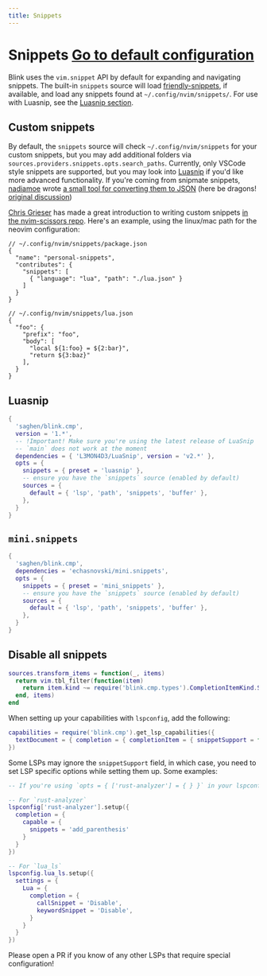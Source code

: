 ```yaml
---
title: Snippets
---
```

# Snippets<!-- panvimdoc-ignore-start --> <Badge type="info"><a href="./reference#snippets">Go to default configuration</a></Badge><!-- panvimdoc-ignore-end -->

Blink uses the `vim.snippet` API by default for expanding and navigating snippets. The built-in `snippets` source will load [friendly-snippets](https://github.com/rafamadriz/friendly-snippets), if available, and load any snippets found at `~/.config/nvim/snippets/`. For use with Luasnip, see the [Luasnip section](#luasnip).

## Custom snippets

By default, the `snippets` source will check `~/.config/nvim/snippets` for your custom snippets, but you may add additional folders via `sources.providers.snippets.opts.search_paths`. Currently, only VSCode style snippets are supported, but you may look into [Luasnip](https://github.com/L3MON4D3/LuaSnip) if you'd like more advanced functionality. If you're coming from snipmate snippets, [nadiamoe](https://github.com/nadiamoe) wrote [a small tool for converting them to JSON](https://github.com/nadiamoe/snipmate-to-json) (here be dragons! [original discussion](https://github.com/Saghen/blink.cmp/discussions/654#discussioncomment-12083447))

[Chris Grieser](https://github.com/chrisgrieser) has made a great introduction to writing custom snippets [in the nvim-scissors repo](https://github.com/chrisgrieser/nvim-scissors?tab=readme-ov-file#cookbook--faq). Here's an example, using the linux/mac path for the neovim configuration:

```jsonc
// ~/.config/nvim/snippets/package.json
{
  "name": "personal-snippets",
  "contributes": {
    "snippets": [
      { "language": "lua", "path": "./lua.json" }
    ]
  }
}
```

```jsonc
// ~/.config/nvim/snippets/lua.json
{
  "foo": {
    "prefix": "foo",
    "body": [
      "local ${1:foo} = ${2:bar}",
      "return ${3:baz}"
    ],
  }
}
```

## Luasnip

```lua
{
  'saghen/blink.cmp',
  version = '1.*',
  -- !Important! Make sure you're using the latest release of LuaSnip
  -- `main` does not work at the moment
  dependencies = { 'L3MON4D3/LuaSnip', version = 'v2.*' },
  opts = {
    snippets = { preset = 'luasnip' },
    -- ensure you have the `snippets` source (enabled by default)
    sources = {
      default = { 'lsp', 'path', 'snippets', 'buffer' },
    },
  }
}
```

## `mini.snippets`

```lua
{
  'saghen/blink.cmp',
  dependencies = 'echasnovski/mini.snippets',
  opts = {
    snippets = { preset = 'mini_snippets' },
    -- ensure you have the `snippets` source (enabled by default)
    sources = {
      default = { 'lsp', 'path', 'snippets', 'buffer' },
    },
  }
}
```

## Disable all snippets

```lua
sources.transform_items = function(_, items)
  return vim.tbl_filter(function(item)
    return item.kind ~= require('blink.cmp.types').CompletionItemKind.Snippet
  end, items)
end
```

When setting up your capabilities with `lspconfig`, add the following:

```lua
capabilities = require('blink.cmp').get_lsp_capabilities({
  textDocument = { completion = { completionItem = { snippetSupport = false } } },
})
```

Some LSPs may ignore the `snippetSupport` field, in which case, you need to set LSP specific options while setting them up. Some examples:

```lua
-- If you're using `opts = { ['rust-analyzer'] = { } }` in your lspconfig configuration, simply put these options in there instead

-- For `rust-analyzer`
lspconfig['rust-analyzer'].setup({
  completion = {
    capable = {
      snippets = 'add_parenthesis'
    }
  }
})

-- For `lua_ls`
lspconfig.lua_ls.setup({
  settings = {
    Lua = {
      completion = {
        callSnippet = 'Disable',
        keywordSnippet = 'Disable',
      }
    }
  }
})
```

Please open a PR if you know of any other LSPs that require special configuration!

